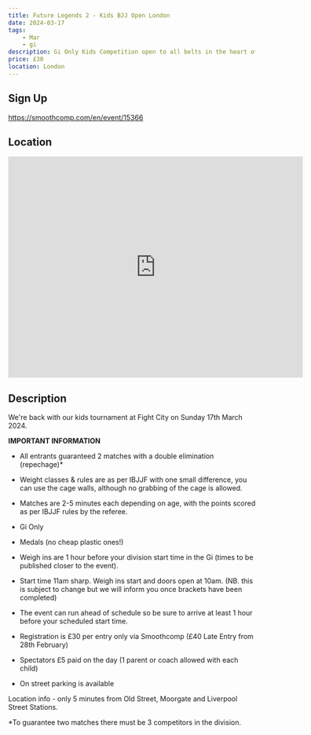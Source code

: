 ```yaml
---
title: Future Legends 2 - Kids BJJ Open London
date: 2024-03-17
tags:
    - Mar
    - gi 
description: Gi Only Kids Competition open to all belts in the heart of London
price: £30
location: London
---
```

## Sign Up
https://smoothcomp.com/en/event/15366

## Location
<iframe src="https://www.google.com/maps/embed?pb=!1m18!1m12!1m3!1d12345.6789!2d-0.0859561!3d51.5224467!2m3!1f0!2f0!3f0!3m2!1i1024!2i768!4f13.1!3m3!1m2!1s0x0%3A0x0!2z51.5224467!5e0!3m2!1sen!2sus!4v1234567890" width="600" height="450" style="border:0;" allowfullscreen="" loading="lazy"></iframe>

## Description
We're back with our kids tournament at Fight City on Sunday 17th March 2024. 


**IMPORTANT INFORMATION**


- All entrants guaranteed 2 matches with a double elimination (repechage)*


- Weight classes & rules are as per IBJJF with one small difference, you can use the cage walls, although no grabbing of the cage is allowed.


- Matches are 2-5 minutes each depending on age, with the points scored as per IBJJF rules by the referee.


- Gi Only


- Medals (no cheap plastic ones!) 


- Weigh ins are 1 hour before your division start time in the Gi (times to be published closer to the event). 


- Start time 11am sharp. Weigh ins start and doors open at 10am. (NB. this is subject to change but we will inform you once brackets have been completed)


- The event can run ahead of schedule so be sure to arrive at least 1 hour before your scheduled start time.


- Registration is £30 per entry only via Smoothcomp (£40 Late Entry from 28th February)


- Spectators £5 paid on the day (1 parent or coach allowed with each child)


- On street parking is available


Location info - only 5 minutes from Old Street, Moorgate and Liverpool Street Stations.


*To guarantee two matches there must be 3 competitors in the division.
